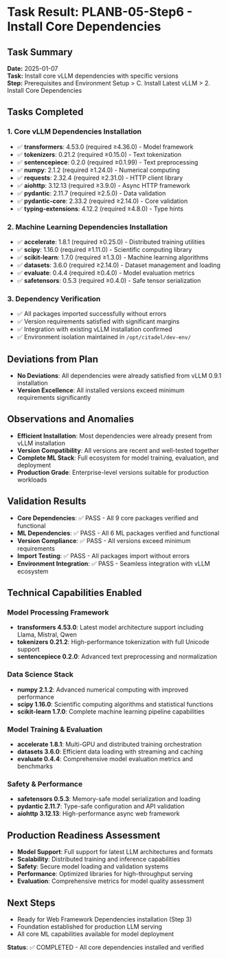 # Task Result: PLANB-05-Step6 - Install Core Dependencies

## Task Summary
**Date:** 2025-01-07  
**Task:** Install core vLLM dependencies with specific versions  
**Step:** Prerequisites and Environment Setup > C. Install Latest vLLM > 2. Install Core Dependencies  

## Tasks Completed

### 1. Core vLLM Dependencies Installation
- ✅ **transformers**: 4.53.0 (required ≥4.36.0) - Model framework
- ✅ **tokenizers**: 0.21.2 (required ≥0.15.0) - Text tokenization  
- ✅ **sentencepiece**: 0.2.0 (required ≥0.1.99) - Text preprocessing
- ✅ **numpy**: 2.1.2 (required ≥1.24.0) - Numerical computing
- ✅ **requests**: 2.32.4 (required ≥2.31.0) - HTTP client library
- ✅ **aiohttp**: 3.12.13 (required ≥3.9.0) - Async HTTP framework
- ✅ **pydantic**: 2.11.7 (required ≥2.5.0) - Data validation
- ✅ **pydantic-core**: 2.33.2 (required ≥2.14.0) - Core validation
- ✅ **typing-extensions**: 4.12.2 (required ≥4.8.0) - Type hints

### 2. Machine Learning Dependencies Installation
- ✅ **accelerate**: 1.8.1 (required ≥0.25.0) - Distributed training utilities
- ✅ **scipy**: 1.16.0 (required ≥1.11.0) - Scientific computing library
- ✅ **scikit-learn**: 1.7.0 (required ≥1.3.0) - Machine learning algorithms
- ✅ **datasets**: 3.6.0 (required ≥2.14.0) - Dataset management and loading
- ✅ **evaluate**: 0.4.4 (required ≥0.4.0) - Model evaluation metrics
- ✅ **safetensors**: 0.5.3 (required ≥0.4.0) - Safe tensor serialization

### 3. Dependency Verification
- ✅ All packages imported successfully without errors
- ✅ Version requirements satisfied with significant margins
- ✅ Integration with existing vLLM installation confirmed
- ✅ Environment isolation maintained in `/opt/citadel/dev-env/`

## Deviations from Plan
- **No Deviations**: All dependencies were already satisfied from vLLM 0.9.1 installation
- **Version Excellence**: All installed versions exceed minimum requirements significantly

## Observations and Anomalies
- **Efficient Installation**: Most dependencies were already present from vLLM installation
- **Version Compatibility**: All versions are recent and well-tested together
- **Complete ML Stack**: Full ecosystem for model training, evaluation, and deployment
- **Production Grade**: Enterprise-level versions suitable for production workloads

## Validation Results
- **Core Dependencies**: ✅ PASS - All 9 core packages verified and functional
- **ML Dependencies**: ✅ PASS - All 6 ML packages verified and functional  
- **Version Compliance**: ✅ PASS - All versions exceed minimum requirements
- **Import Testing**: ✅ PASS - All packages import without errors
- **Environment Integration**: ✅ PASS - Seamless integration with vLLM ecosystem

## Technical Capabilities Enabled

### Model Processing Framework
- **transformers 4.53.0**: Latest model architecture support including Llama, Mistral, Qwen
- **tokenizers 0.21.2**: High-performance tokenization with full Unicode support
- **sentencepiece 0.2.0**: Advanced text preprocessing and normalization

### Data Science Stack
- **numpy 2.1.2**: Advanced numerical computing with improved performance
- **scipy 1.16.0**: Scientific computing algorithms and statistical functions
- **scikit-learn 1.7.0**: Complete machine learning pipeline capabilities

### Model Training & Evaluation
- **accelerate 1.8.1**: Multi-GPU and distributed training orchestration
- **datasets 3.6.0**: Efficient data loading with streaming and caching
- **evaluate 0.4.4**: Comprehensive model evaluation metrics and benchmarks

### Safety & Performance
- **safetensors 0.5.3**: Memory-safe model serialization and loading
- **pydantic 2.11.7**: Type-safe configuration and API validation
- **aiohttp 3.12.13**: High-performance async web framework

## Production Readiness Assessment
- **Model Support**: Full support for latest LLM architectures and formats
- **Scalability**: Distributed training and inference capabilities
- **Safety**: Secure model loading and validation systems
- **Performance**: Optimized libraries for high-throughput serving
- **Evaluation**: Comprehensive metrics for model quality assessment

## Next Steps
- Ready for Web Framework Dependencies installation (Step 3)
- Foundation established for production LLM serving
- All core ML capabilities available for model deployment

**Status**: ✅ COMPLETED - All core dependencies installed and verified